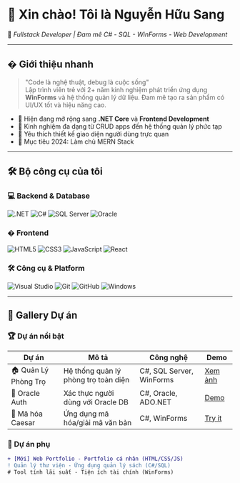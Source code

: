 # 👋 Xin chào! Tôi là **Nguyễn Hữu Sang**  
🎯 *Fullstack Developer | Đam mê C# - SQL - WinForms - Web Development*

---

## � Giới thiệu nhanh
> "Code là nghệ thuật, debug là cuộc sống"  
> Lập trình viên trẻ với 2+ năm kinh nghiệm phát triển ứng dụng **WinForms** và hệ thống quản lý dữ liệu. Đam mê tạo ra sản phẩm có UI/UX tốt và hiệu năng cao.

- 🌱 Hiện đang mở rộng sang **.NET Core** và **Frontend Development**
- 💼 Kinh nghiệm đa dạng từ CRUD apps đến hệ thống quản lý phức tạp
- 🎨 Yêu thích thiết kế giao diện người dùng trực quan
- 🚀 Mục tiêu 2024: Làm chủ MERN Stack

---

## 🛠️ Bộ công cụ của tôi

### 💻 Backend & Database
![.NET](https://img.shields.io/badge/-.NET-512BD4?style=for-the-badge&logo=dotnet&logoColor=white)
![C#](https://img.shields.io/badge/-C%23-239120?style=for-the-badge&logo=c-sharp&logoColor=white)
![SQL Server](https://img.shields.io/badge/-SQL_Server-CC2927?style=for-the-badge&logo=microsoft-sql-server&logoColor=white)
![Oracle](https://img.shields.io/badge/-Oracle-F80000?style=for-the-badge&logo=oracle&logoColor=white)

### � Frontend
![HTML5](https://img.shields.io/badge/-HTML5-E34F26?style=for-the-badge&logo=html5&logoColor=white)
![CSS3](https://img.shields.io/badge/-CSS3-1572B6?style=for-the-badge&logo=css3&logoColor=white)
![JavaScript](https://img.shields.io/badge/-JavaScript-F7DF1E?style=for-the-badge&logo=javascript&logoColor=black)
![React](https://img.shields.io/badge/-React-61DAFB?style=for-the-badge&logo=react&logoColor=black)

### 🛠️ Công cụ & Platform
![Visual Studio](https://img.shields.io/badge/-Visual%20Studio-5C2D91?style=for-the-badge&logo=visual-studio&logoColor=white)
![Git](https://img.shields.io/badge/-Git-F05032?style=for-the-badge&logo=git&logoColor=white)
![GitHub](https://img.shields.io/badge/-GitHub-181717?style=for-the-badge&logo=github&logoColor=white)
![Windows](https://img.shields.io/badge/-Windows-0078D6?style=for-the-badge&logo=windows&logoColor=white)

---

## 📂 Gallery Dự án

### 🏆 Dự án nổi bật
| **Dự án**         | **Mô tả**                              | **Công nghệ**                          | **Demo** |
|--------------------|----------------------------------------|----------------------------------------|----------|
| 🏠 Quản Lý Phòng Trọ | Hệ thống quản lý phòng trọ toàn diện | C#, SQL Server, WinForms | [Xem ảnh](#) |
| 🔐 Oracle Auth     | Xác thực người dùng với Oracle DB     | C#, Oracle, ADO.NET      | [Demo](#) |
| 🔐 Mã hóa Caesar    | Ứng dụng mã hóa/giải mã văn bản      | C#, WinForms            | [Try it](#) |

### 🎨 Dự án phụ
```diff
+ [Mới] Web Portfolio - Portfolio cá nhân (HTML/CSS/JS)
! Quản lý thư viện - Ứng dụng quản lý sách (C#/SQL)
# Tool tính lãi suất - Tiện ích tài chính (WinForms)
